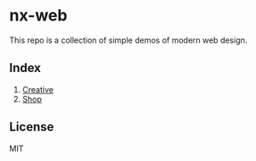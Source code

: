 # nx-web
This repo is a collection of simple demos of modern web design.

## Index

1. [Creative](creative/README.md)
1. [Shop](shop/README.md)

## License

MIT